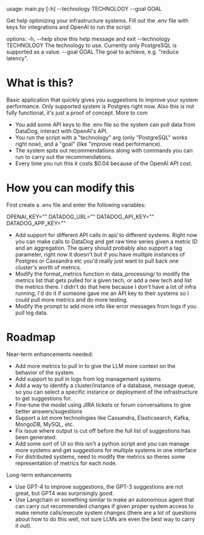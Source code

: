 usage: main.py [-h] --technology TECHNOLOGY --goal GOAL

Get help optimizing your infrastructure systems. Fill out the .env file with keys for integrations and OpenAI to run the script.

options:
  -h, --help            show this help message and exit
  --technology TECHNOLOGY
                        The technology to use. Currently only PostgreSQL is supported as a value.
  --goal GOAL           The goal to achieve, e.g. "reduce latency".

# What is this?

Basic application that quickly gives you suggestions to improve your system performance. Only supported system is Postgres right now. Also this is not fully functional, it's just a proof of concept. More to com
- You add some API keys to the .env file so the system can pull data from DataDog, interact with OpenAI's API.
- You run the script with a "technology" arg (only "PostgreSQL" works right now), and a "goal" (like "improve read performance).
- The system spits out recommendations along with commands you can run to carry out the recommendations.
- Every time you run this it costs $0.04 because of the OpenAI API cost.

# How you can modify this

First create a .env file and enter the following variables:

OPENAI_KEY=""
DATADOG_URL=""
DATADOG_API_KEY=""
DATADOG_APP_KEY=""


- Add support for different API calls in api/ to different systems. Right now you can make calls to DataDog and get raw time series given a metric ID and an aggregation. The query should probably also support a tag parameter, right now it doesn't but if you have mulitple instances of Postgres or Cassandra etc you'd really just want to pull back one cluster's worth of metrics.
- Modify the format_metrics function in data_processing/ to modify the metrics list that gets pulled for a given tech, or add a new tech and list the metrics there. I didn't do that here because I don't have a lot of infra running, I'd do it if someone gave me an API key to their systems so I could pull more metrics and do more testing.
- Modify the prompt to add more info like error messages from logs if you pull log data.

# Roadmap

Near-term enhancements needed:
- Add more metrics to pull in to give the LLM more context on the behavior of the system.
- Add support to pull in logs from log management systems
- Add a way to identify a cluster/instance of a database, message queue, so you can select a specific instance or deployment of the infrastructure to get suggestions for.
- Fine-tune the model using JIRA tickets or forum conversations to give better answers/sugestions
- Support a lot more technologies like Cassandra, Elasticsearch, Kafka, MongoDB, MySQL, etc.
- Fix issue where output is cut off before the full list of suggestions has been generated.
- Add some sort of UI so this isn't a python script and you can manage more systems and get suggestions for multiple systems in one interface
- For distributed systems, need to modify the metrics so theres some representation of metrics for each node.

Long-term enhancements
- Use GPT-4 to improve suggestions, the GPT-3 suggestions are not great, but GPT4 was surprisingly good.
- Use Langchain or something similar to make an autonomous agent that can carry out recommended changes if given proper system access to make remote calls/execute system changes (there are a lot of questions about how to do this well, not sure LLMs are even the best way to carry it out).
